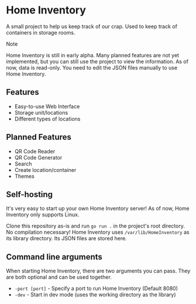 # Home Inventory
A small project to help us keep track of our crap. Used to keep track of containers in storage rooms.

> [!NOTE]
> Home Inventory is still in early alpha. Many planned features are not yet implemented, but you can still use the project to view the information.
> As of now, data is read-only. You need to edit the JSON files manually to use Home Inventory.

## Features
- Easy-to-use Web Interface
- Storage unit/locations
- Different types of locations

## Planned Features
- QR Code Reader
- QR Code Generator
- Search
- Create location/container
- Themes

## Self-hosting
It's very easy to start up your own Home Inventory server! As of now, Home Inventory only supports Linux.

Clone this repository as-is and run `go run .` in the project's root directory. No compilation necessary!
Home Inventory uses `/var/lib/HomeInventory` as its library directory. Its JSON files are stored here.

## Command line arguments
When starting Home Inventory, there are two arguments you can pass. They are both optional and can be used together.

- `-port [port]` - Specify a port to run Home Inventory (Default 8080)
- `-dev` - Start in dev mode (uses the working directory as the library)

